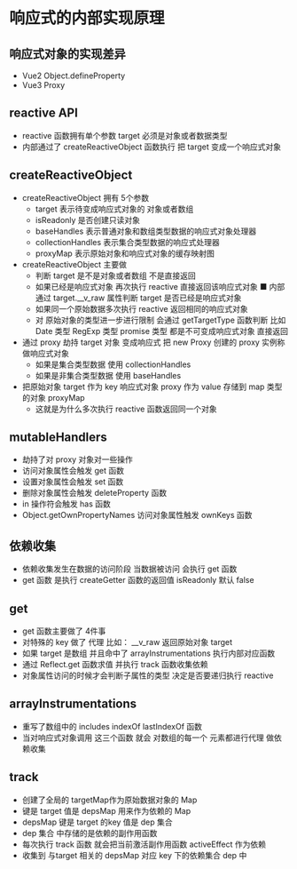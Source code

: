 
# 响应式的内部实现原理

## 响应式对象的实现差异

* Vue2  Object.defineProperty
* Vue3  Proxy

## reactive API

* reactive 函数拥有单个参数 target 必须是对象或者数据类型
* 内部通过了 createReactiveObject 函数执行 把 target 变成一个响应式对象

## createReactiveObject

* createReactiveObject 拥有 5个参数
  * target 表示待变成响应式对象的 对象或者数组
  * isReadonly 是否创建只读对象
  * baseHandles 表示普通对象和数组类型数据的响应式对象处理器
  * collectionHandles 表示集合类型数据的响应式处理器
  * proxyMap 表示原始对象和响应式对象的缓存映射图
* createReactiveObject 主要做
  * 判断 target 是不是对象或者数组  不是直接返回
  * 如果已经是响应式对象 再次执行 reactive 直接返回该响应式对象
    ■ 内部通过 target.__v_raw 属性判断 target 是否已经是响应式对象
  * 如果同一个原始数据多次执行 reactive 返回相同的响应式对象
  * 对 原始对象的类型进一步进行限制  会通过 getTargetType 函数判断 比如 Date 类型 RegExp 类型 promise 类型 都是不可变成响应式对象 直接返回
* 通过 proxy 劫持 target 对象 变成响应式  把 new Proxy 创建的 proxy 实例称做响应式对象
  * 如果是集合类型数据 使用 collectionHandles
  * 如果是非集合类型数据 使用 baseHandles
* 把原始对象 target 作为 key 响应式对象 proxy 作为 value 存储到 map 类型的对象 proxyMap
  * 这就是为什么多次执行 reactive 函数返回同一个对象

## mutableHandlers

* 劫持了对 proxy 对象对一些操作
* 访问对象属性会触发 get 函数
* 设置对象属性会触发 set 函数
* 删除对象属性会触发 deleteProperty 函数
* in 操作符会触发 has 函数
* Object.getOwnPropertyNames 访问对象属性触发 ownKeys 函数

## 依赖收集

* 依赖收集发生在数据的访问阶段 当数据被访问 会执行 get 函数
* get 函数 是执行 createGetter 函数的返回值  isReadonly 默认 false

## get

* get 函数主要做了 4件事
* 对特殊的 key 做了 代理  比如： __v_raw 返回原始对象 target
* 如果 target 是数组 并且命中了 arrayInstrumentations 执行内部对应函数
* 通过 Reflect.get 函数求值 并执行  track 函数收集依赖
* 对象属性访问的时候才会判断子属性的类型 决定是否要递归执行 reactive

## arrayInstrumentations

* 重写了数组中的 includes indexOf lastIndexOf 函数
* 当对响应式对象调用 这三个函数 就会 对数组的每一个 元素都进行代理 做依赖收集

## track

* 创建了全局的 targetMap作为原始数据对象的 Map
* 键是 target 值是 depsMap 用来作为依赖的 Map
* depsMap 键是 target 的key 值是 dep 集合
* dep 集合 中存储的是依赖的副作用函数
* 每次执行  track 函数 就会把当前激活副作用函数 activeEffect 作为依赖
* 收集到 与target 相关的 depsMap 对应 key 下的依赖集合 dep 中
